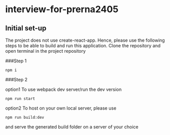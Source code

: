 # interview-for-prerna2405

## Initial set-up

The project does not use create-react-app. Hence, please use the following steps to be able to build and run this application. 
Clone the repository and open terminal in the project repository

###Step 1
```
npm i 
```

###Step 2

option1
To use webpack dev server/run the dev version 
```
npm run start
```

option2
To host on your own local server, please use
```
npm run build:dev
```

and serve the generated build folder on a server of your choice
